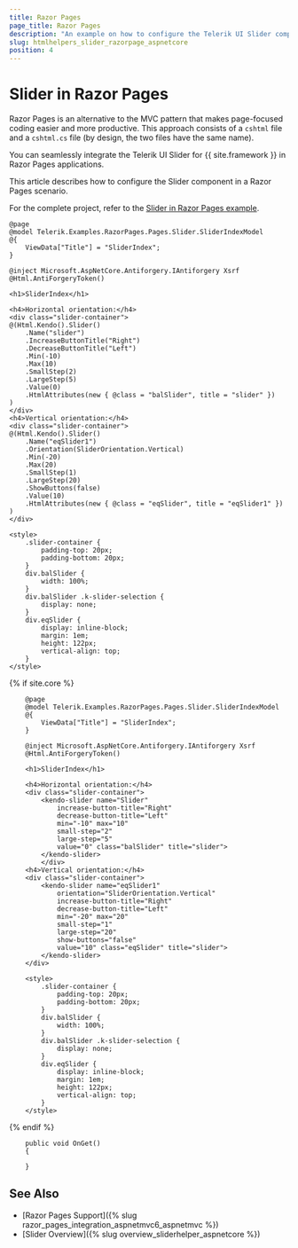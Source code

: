 ```yaml
---
title: Razor Pages
page_title: Razor Pages
description: "An example on how to configure the Telerik UI Slider component for {{ site.framework }} in a Razor Page."
slug: htmlhelpers_slider_razorpage_aspnetcore
position: 4
---
```


# Slider in Razor Pages

Razor Pages is an alternative to the MVC pattern that makes page-focused coding easier and more productive. This approach consists of a `cshtml` file and a `cshtml.cs` file (by design, the two files have the same name). 

You can seamlessly integrate the Telerik UI Slider for {{ site.framework }} in Razor Pages applications.

This article describes how to configure the Slider component in a Razor Pages scenario.

For the complete project, refer to the [Slider in Razor Pages example](https://github.com/telerik/ui-for-aspnet-core-examples/blob/master/Telerik.Examples.RazorPages/Telerik.Examples.RazorPages/Pages/Slider/SliderIndex.cshtml).

```tab-HtmlHelper(csthml)
@page
@model Telerik.Examples.RazorPages.Pages.Slider.SliderIndexModel
@{
	ViewData["Title"] = "SliderIndex";
}

@inject Microsoft.AspNetCore.Antiforgery.IAntiforgery Xsrf
@Html.AntiForgeryToken()

<h1>SliderIndex</h1>

<h4>Horizontal orientation:</h4>
<div class="slider-container">
@(Html.Kendo().Slider()
    .Name("slider")
    .IncreaseButtonTitle("Right")
    .DecreaseButtonTitle("Left")
    .Min(-10)
    .Max(10)
    .SmallStep(2)
    .LargeStep(5)
    .Value(0)
    .HtmlAttributes(new { @class = "balSlider", title = "slider" })
)
</div>
<h4>Vertical orientation:</h4>
<div class="slider-container">
@(Html.Kendo().Slider()
    .Name("eqSlider1")
    .Orientation(SliderOrientation.Vertical)
    .Min(-20)
    .Max(20)
    .SmallStep(1)
    .LargeStep(20)
    .ShowButtons(false)
    .Value(10)
    .HtmlAttributes(new { @class = "eqSlider", title = "eqSlider1" })
)
</div>

<style>
	.slider-container {
		padding-top: 20px;
		padding-bottom: 20px;
	}
	div.balSlider {
		width: 100%;
	}
	div.balSlider .k-slider-selection {
		display: none;
	}
	div.eqSlider {
		display: inline-block;
		margin: 1em;
		height: 122px;
		vertical-align: top;
	}
</style>
```
{% if site.core %}
```tab-TagHelper
    @page
    @model Telerik.Examples.RazorPages.Pages.Slider.SliderIndexModel
    @{
        ViewData["Title"] = "SliderIndex";
    }

    @inject Microsoft.AspNetCore.Antiforgery.IAntiforgery Xsrf
    @Html.AntiForgeryToken()

    <h1>SliderIndex</h1>

    <h4>Horizontal orientation:</h4>
    <div class="slider-container">
        <kendo-slider name="Slider"
            increase-button-title="Right"
            decrease-button-title="Left"
            min="-10" max="10"
            small-step="2"
            large-step="5"
            value="0" class="balSlider" title="slider">
        </kendo-slider>
        </div>
    <h4>Vertical orientation:</h4>
    <div class="slider-container">
        <kendo-slider name="eqSlider1"
            orientation="SliderOrientation.Vertical"
            increase-button-title="Right"
            decrease-button-title="Left"
            min="-20" max="20"
            small-step="1"
            large-step="20"
            show-buttons="false"
            value="10" class="eqSlider" title="slider">
        </kendo-slider>
    </div>

    <style>
        .slider-container {
            padding-top: 20px;
            padding-bottom: 20px;
        }
        div.balSlider {
            width: 100%;
        }
        div.balSlider .k-slider-selection {
            display: none;
        }
        div.eqSlider {
            display: inline-block;
            margin: 1em;
            height: 122px;
            vertical-align: top;
        }
    </style>
```
{% endif %}

```tab-PageModel(cshtml.cs)
    public void OnGet()
    {

    }
```


## See Also

* [Razor Pages Support]({% slug razor_pages_integration_aspnetmvc6_aspnetmvc %})
* [Slider Overview]({% slug overview_sliderhelper_aspnetcore %})
